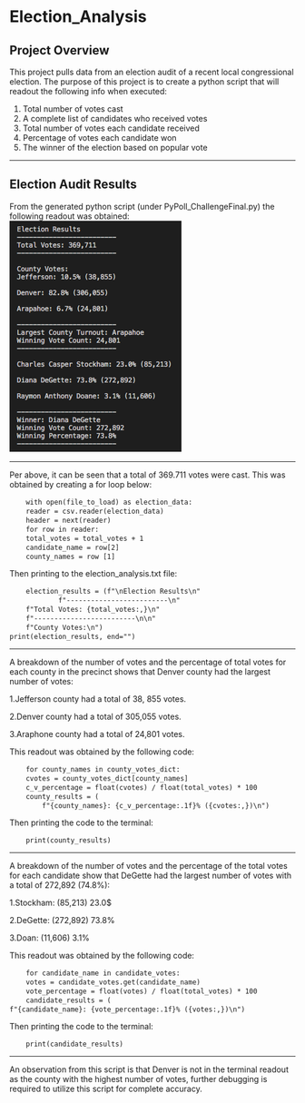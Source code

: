# Election_Analysis

## Project Overview
This project pulls data from an election audit of a recent local congressional election. The purpose of this project is to create a python script that will readout the following info when executed: 
1. Total number of votes cast
2. A complete list of candidates who received votes
3. Total number of votes each candidate received
4. Percentage of votes each candidate won
5. The winner of the election based on popular vote

---
## Election Audit Results 
From the generated python script (under PyPoll_ChallengeFinal.py) the following readout was obtained: 
![alt text](https://github.com/NassimNatA/Election_Analysis/blob/master/Terminal_Screenshot.png)

---
Per above, it can be seen that a total of 369.711 votes were cast. This was obtained by creating a for loop below: 

        with open(file_to_load) as election_data:
        reader = csv.reader(election_data)
        header = next(reader)
        for row in reader:
        total_votes = total_votes + 1
        candidate_name = row[2]
        county_names = row [1]

Then printing to the election_analysis.txt file: 

        election_results = (f"\nElection Results\n"
                f"-------------------------\n"
        f"Total Votes: {total_votes:,}\n"
        f"-------------------------\n\n"
        f"County Votes:\n")
    print(election_results, end="")
    
---
A breakdown of the number of votes and the percentage of total votes for each county in the precinct shows that Denver county had the largest number of votes: 

1.Jefferson county had a total of 38, 855 votes. 

2.Denver county had a total of 305,055 votes. 

3.Araphone county had a total of 24,801 votes. 

This readout was obtained by the following code: 

        for county_names in county_votes_dict:
        cvotes = county_votes_dict[county_names]
        c_v_percentage = float(cvotes) / float(total_votes) * 100
        county_results = (
            f"{county_names}: {c_v_percentage:.1f}% ({cvotes:,})\n")
Then printing the code to the terminal: 

        print(county_results)
 
---
A breakdown of the number of votes and the percentage of the total votes for each candidate show that DeGette had the largest number of votes with a total of 272,892 (74.8%): 

1.Stockham: (85,213) 23.0$

2.DeGette: (272,892) 73.8%

3.Doan: (11,606) 3.1%

This readout was obtained by the following code: 

        for candidate_name in candidate_votes:
        votes = candidate_votes.get(candidate_name)
        vote_percentage = float(votes) / float(total_votes) * 100
        candidate_results = (
    f"{candidate_name}: {vote_percentage:.1f}% ({votes:,})\n")
Then printing the code to the terminal: 

        print(candidate_results)

---
An observation from this script is that Denver is not in the terminal readout as the county with the highest number of votes, further debugging is required to utilize this script for complete accuracy. 
